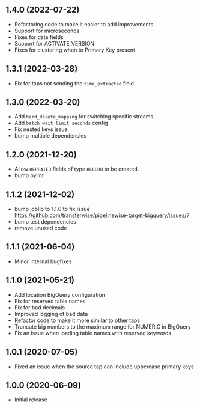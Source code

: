 1.4.0 (2022-07-22)
-------------------
- Refactoring code to make it easier to add improvements
- Support for microseconds
- Fixes for date fields
- Support for ACTIVATE_VERSION
- Fixes for clustering when to Primary Key present

1.3.1 (2022-03-28)
-------------------
- Fix for taps not sending the `time_extracted` field

1.3.0 (2022-03-20)
-------------------
- Add `hard_delete_mapping` for switching specific streams
- Add `batch_wait_limit_seconds` config
- Fix nested keys issue
- bump multiple dependencies

1.2.0 (2021-12-20)
-------------------
- Allow `REPEATED` fields of type `RECORD` to be created.
- bump pylint

1.1.2 (2021-12-02)
-------------------
- bump joblib to 1.1.0 to fix issue https://github.com/transferwise/pipelinewise-target-bigquery/issues/7
- bump test dependencies
- remove unused code

1.1.1 (2021-06-04)
-------------------
- Minor internal bugfixes

1.1.0 (2021-05-21)
-------------------
- Add location BigQuery configuration
- Fix for reserved table names
- Fix for bad decimals
- Improved logging of bad data
- Refactor code to make it more similar to other taps
- Truncate big numbers to the maximum range for NUMERIC in BigQuery
- Fix an issue when loading table names with reserved keywords

1.0.1 (2020-07-05)
-------------------

- Fixed an issue when the source tap can include uppercase primary keys

1.0.0 (2020-06-09)
-------------------

- Initial release
